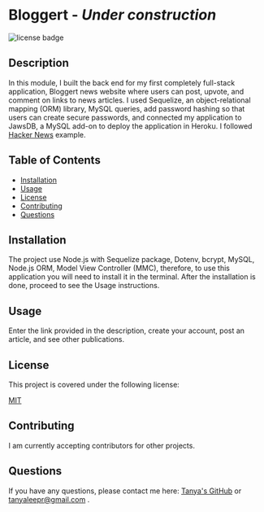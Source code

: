 # Bloggert - *Under construction*

![license badge](https://img.shields.io/badge/license-MIT-brightgreen)

## Description

In this module, I built the back end for my first completely full-stack application, Bloggert news website where users can post, upvote, and comment on links to news articles. I used Sequelize, an object-relational mapping (ORM) library, MySQL queries, add password hashing so that users can create secure passwords, and connected my application to JawsDB, a MySQL add-on to deploy the application in Heroku. I followed [Hacker News](https://news.ycombinator.com/) example.

## Table of Contents

- [Installation](#installation)
- [Usage](#usage)
- [License](#license)
- [Contributing](#contributing)
- [Questions](#questions)
  <a name="installation"></a>

## Installation

The project use Node.js with Sequelize package, Dotenv, bcrypt, MySQL, Node.js ORM, Model View Controller (MMC), therefore, to use this application you will need to install it in the terminal. After the installation is done, proceed to see the Usage instructions. 


<a name="usage"></a>

## Usage

Enter the link provided in the description, create your account, post an article, and see other publications.
<a name="license"></a>

## License

This project is covered under the following license:

[MIT](https://www.mit.edu/~amini/LICENSE.md)

<a name="contributing"></a>

## Contributing

I am currently accepting contributors for other projects.

<a name="questions"></a>

## Questions

If you have any questions, please contact me here: [Tanya's GitHub](https://github.com/tanyaleepr) or <tanyaleepr@gmail.com> .
